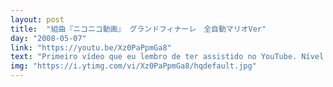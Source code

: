 ```yaml
---
layout: post
title:  "組曲『ニコニコ動画』 グランドフィナーレ　全自動マリオVer"
day: "2008-05-07" 
link: "https://youtu.be/Xz0PaPpmGa8"
text: "Primeiro vídeo que eu lembro de ter assistido no YouTube. Nível musical automático do Mario. Até hoje acho muito lindo."
img: "https://i.ytimg.com/vi/Xz0PaPpmGa8/hqdefault.jpg"
---
```

